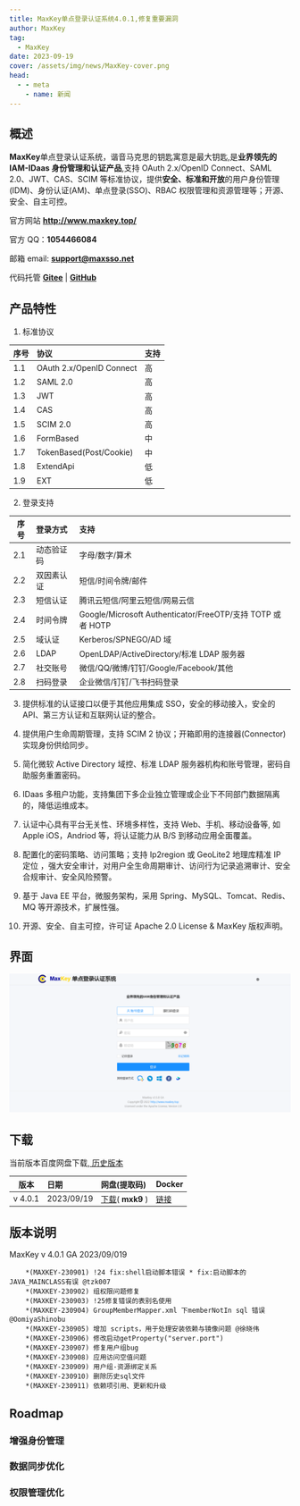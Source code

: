```yaml
---
title: MaxKey单点登录认证系统4.0.1,修复重要漏洞
author: MaxKey
tag:
  - MaxKey
date: 2023-09-19
cover: /assets/img/news/MaxKey-cover.png
head:
  - - meta
    - name: 新闻
---
```


## 概述

<b>MaxKey</b>单点登录认证系统，谐音马克思的钥匙寓意是最大钥匙,是<b>业界领先的 IAM-IDaas 身份管理和认证产品</b>,支持 OAuth 2.x/OpenID Connect、SAML 2.0、JWT、CAS、SCIM 等标准协议，提供<b>安全、标准和开放</b>的用户身份管理(IDM)、身份认证(AM)、单点登录(SSO)、RBAC 权限管理和资源管理等；开源、安全、自主可控。

官方网站 <a href="http://www.maxkey.top/" target="_blank"><b>http://www.maxkey.top/</b></a>

官方 QQ：<b>1054466084</b>

邮箱 email: <b>support@maxsso.net</b>

代码托管 <a href="https://gitee.com/dromara/MaxKey" target="_blank"><b>Gitee</b></a> | <a href="https://github.com/dromara/MaxKey" target="_blank"><b>GitHub</b></a>

## 产品特性

1. 标准协议

| 序号 | 协议                     | 支持 |
| ---- | :----------------------- | :--- |
| 1.1  | OAuth 2.x/OpenID Connect | 高   |
| 1.2  | SAML 2.0                 | 高   |
| 1.3  | JWT                      | 高   |
| 1.4  | CAS                      | 高   |
| 1.5  | SCIM 2.0                 | 高   |
| 1.6  | FormBased                | 中   |
| 1.7  | TokenBased(Post/Cookie)  | 中   |
| 1.8  | ExtendApi                | 低   |
| 1.9  | EXT                      | 低   |

2. 登录支持

| 序号 | 登录方式   | 支持                                                       |
| ---- | :--------- | :--------------------------------------------------------- |
| 2.1  | 动态验证码 | 字母/数字/算术                                             |
| 2.2  | 双因素认证 | 短信/时间令牌/邮件                                         |
| 2.3  | 短信认证   | 腾讯云短信/阿里云短信/网易云信                             |
| 2.4  | 时间令牌   | Google/Microsoft Authenticator/FreeOTP/支持 TOTP 或者 HOTP |
| 2.5  | 域认证     | Kerberos/SPNEGO/AD 域                                      |
| 2.6  | LDAP       | OpenLDAP/ActiveDirectory/标准 LDAP 服务器                  |
| 2.7  | 社交账号   | 微信/QQ/微博/钉钉/Google/Facebook/其他                     |
| 2.8  | 扫码登录   | 企业微信/钉钉/飞书扫码登录                                 |

3. 提供标准的认证接口以便于其他应用集成 SSO，安全的移动接入，安全的 API、第三方认证和互联网认证的整合。

4. 提供用户生命周期管理，支持 SCIM 2 协议；开箱即用的连接器(Connector)实现身份供给同步。

5. 简化微软 Active Directory 域控、标准 LDAP 服务器机构和账号管理，密码自助服务重置密码。

6. IDaas 多租户功能，支持集团下多企业独立管理或企业下不同部门数据隔离的，降低运维成本。

7. 认证中心具有平台无关性、环境多样性，支持 Web、手机、移动设备等, 如 Apple iOS，Andriod 等，将认证能力从 B/S 到移动应用全面覆盖。

8. 配置化的密码策略、访问策略；支持 Ip2region 或 GeoLite2 地理库精准 IP 定位 ，强大安全审计，对用户全生命周期审计、访问行为记录追溯审计、安全合规审计、安全风险预警。

9. 基于 Java EE 平台，微服务架构，采用 Spring、MySQL、Tomcat、Redis、MQ 等开源技术，扩展性强。

10. 开源、安全、自主可控，许可证 Apache 2.0 License & MaxKey 版权声明。

## 界面

![](/assets/img/news/MaxKey-4.0.2.png)

## 下载

当前版本百度网盘下载,<a href="http://www.//maxkey.top/zh/about/download.html" target="_blank"> 历史版本</a>

| 版本    | 日期       | 网盘(提取码)                                                                                   | Docker                                                                |
| ------- | :--------- | :--------------------------------------------------------------------------------------------- | :-------------------------------------------------------------------- |
| v 4.0.1 | 2023/09/19 | <a href="https://pan.baidu.com/s/1pY_V6rIOnGLaOZtdllwDlw" target="_blank">下载</a>( **mxk9** ) | <a href="https://hub.docker.com/u/maxkeytop" target="_blank">链接</a> |

## 版本说明

MaxKey v 4.0.1 GA 2023/09/019

```
    *(MAXKEY-230901) !24 fix:shell启动脚本错误 * fix:启动脚本的JAVA_MAINCLASS有误 @tzk007
    *(MAXKEY-230902) 组权限问题修复
    *(MAXKEY-230903) !25修复错误的表别名使用
    *(MAXKEY-230904) GroupMemberMapper.xml 下memberNotIn sql 错误 @OomiyaShinobu
    *(MAXKEY-230905) 增加 scripts，用于处理安装依赖与镜像问题 @徐晓伟
    *(MAXKEY-230906) 修改启动getProperty("server.port")
    *(MAXKEY-230907) 修复用户组bug
    *(MAXKEY-230908) 应用访问空值问题
    *(MAXKEY-230909) 用户组-资源绑定关系
    *(MAXKEY-230910) 删除历史sql文件
    *(MAXKEY-230911) 依赖项引用、更新和升级
```

## Roadmap

### 增强身份管理

### 数据同步优化

### 权限管理优化

